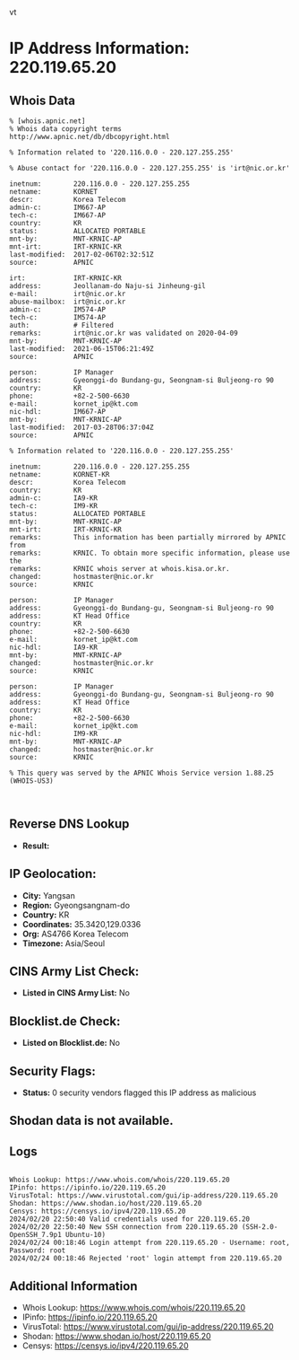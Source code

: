 vt
# IP Address Information: 220.119.65.20

## Whois Data
```
% [whois.apnic.net]
% Whois data copyright terms    http://www.apnic.net/db/dbcopyright.html

% Information related to '220.116.0.0 - 220.127.255.255'

% Abuse contact for '220.116.0.0 - 220.127.255.255' is 'irt@nic.or.kr'

inetnum:        220.116.0.0 - 220.127.255.255
netname:        KORNET
descr:          Korea Telecom
admin-c:        IM667-AP
tech-c:         IM667-AP
country:        KR
status:         ALLOCATED PORTABLE
mnt-by:         MNT-KRNIC-AP
mnt-irt:        IRT-KRNIC-KR
last-modified:  2017-02-06T02:32:51Z
source:         APNIC

irt:            IRT-KRNIC-KR
address:        Jeollanam-do Naju-si Jinheung-gil
e-mail:         irt@nic.or.kr
abuse-mailbox:  irt@nic.or.kr
admin-c:        IM574-AP
tech-c:         IM574-AP
auth:           # Filtered
remarks:        irt@nic.or.kr was validated on 2020-04-09
mnt-by:         MNT-KRNIC-AP
last-modified:  2021-06-15T06:21:49Z
source:         APNIC

person:         IP Manager
address:        Gyeonggi-do Bundang-gu, Seongnam-si Buljeong-ro 90
country:        KR
phone:          +82-2-500-6630
e-mail:         kornet_ip@kt.com
nic-hdl:        IM667-AP
mnt-by:         MNT-KRNIC-AP
last-modified:  2017-03-28T06:37:04Z
source:         APNIC

% Information related to '220.116.0.0 - 220.127.255.255'

inetnum:        220.116.0.0 - 220.127.255.255
netname:        KORNET-KR
descr:          Korea Telecom
country:        KR
admin-c:        IA9-KR
tech-c:         IM9-KR
status:         ALLOCATED PORTABLE
mnt-by:         MNT-KRNIC-AP
mnt-irt:        IRT-KRNIC-KR
remarks:        This information has been partially mirrored by APNIC from
remarks:        KRNIC. To obtain more specific information, please use the
remarks:        KRNIC whois server at whois.kisa.or.kr.
changed:        hostmaster@nic.or.kr
source:         KRNIC

person:         IP Manager
address:        Gyeonggi-do Bundang-gu, Seongnam-si Buljeong-ro 90
address:        KT Head Office
country:        KR
phone:          +82-2-500-6630
e-mail:         kornet_ip@kt.com
nic-hdl:        IA9-KR
mnt-by:         MNT-KRNIC-AP
changed:        hostmaster@nic.or.kr
source:         KRNIC

person:         IP Manager
address:        Gyeonggi-do Bundang-gu, Seongnam-si Buljeong-ro 90
address:        KT Head Office
country:        KR
phone:          +82-2-500-6630
e-mail:         kornet_ip@kt.com
nic-hdl:        IM9-KR
mnt-by:         MNT-KRNIC-AP
changed:        hostmaster@nic.or.kr
source:         KRNIC

% This query was served by the APNIC Whois Service version 1.88.25 (WHOIS-US3)



```
## Reverse DNS Lookup
- **Result:** 

## IP Geolocation:
- **City:** Yangsan
- **Region:** Gyeongsangnam-do
- **Country:** KR
- **Coordinates:** 35.3420,129.0336
- **Org:** AS4766 Korea Telecom
- **Timezone:** Asia/Seoul

## CINS Army List Check:
- **Listed in CINS Army List:** 
No

## Blocklist.de Check:
- **Listed on Blocklist.de:** 
No

## Security Flags:
- **Status:** 0 security vendors flagged this IP address as malicious

## Shodan data is not available.

## Logs
```

Whois Lookup: https://www.whois.com/whois/220.119.65.20
IPinfo: https://ipinfo.io/220.119.65.20
VirusTotal: https://www.virustotal.com/gui/ip-address/220.119.65.20
Shodan: https://www.shodan.io/host/220.119.65.20
Censys: https://censys.io/ipv4/220.119.65.20
2024/02/20 22:50:40 Valid credentials used for 220.119.65.20
2024/02/20 22:50:40 New SSH connection from 220.119.65.20 (SSH-2.0-OpenSSH_7.9p1 Ubuntu-10)
2024/02/24 00:18:46 Login attempt from 220.119.65.20 - Username: root, Password: root
2024/02/24 00:18:46 Rejected 'root' login attempt from 220.119.65.20

```
## Additional Information
- Whois Lookup: https://www.whois.com/whois/220.119.65.20
- IPinfo: https://ipinfo.io/220.119.65.20
- VirusTotal: https://www.virustotal.com/gui/ip-address/220.119.65.20
- Shodan: https://www.shodan.io/host/220.119.65.20
- Censys: https://censys.io/ipv4/220.119.65.20

